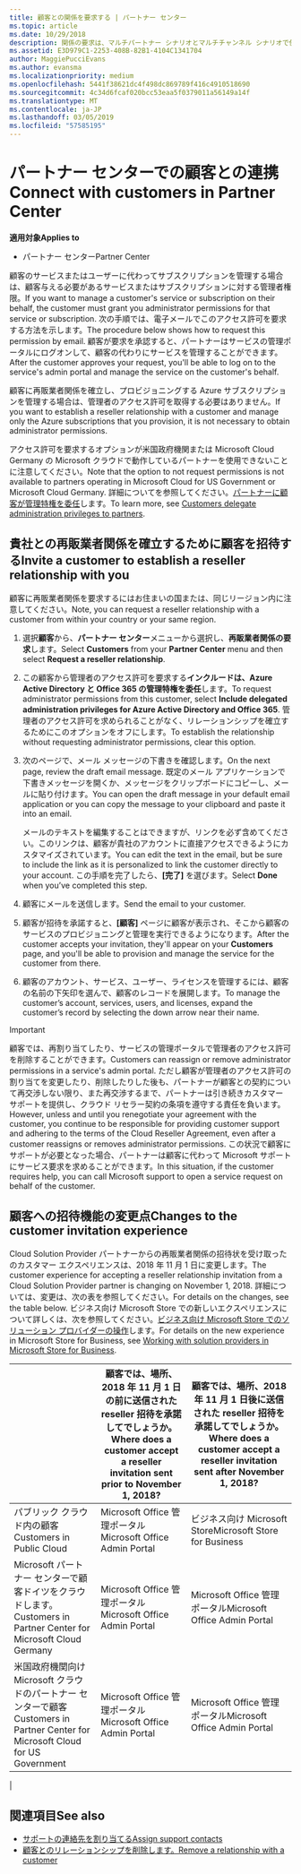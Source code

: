 ```yaml
---
title: 顧客との関係を要求する | パートナー センター
ms.topic: article
ms.date: 10/29/2018
description: 関係の要求は、マルチパートナー シナリオとマルチチャンネル シナリオで使用されます。 また、顧客が委任された管理者特権を削除していて、プロビジョニングまたはサポートを提供するためにそれらを復元する必要がある場合にも便利です。
ms.assetid: E3D979C1-2253-408B-82B1-4104C1341704
author: MaggiePucciEvans
ms.author: evansma
ms.localizationpriority: medium
ms.openlocfilehash: 5441f38621dc4f498dc869789f416c4910518690
ms.sourcegitcommit: 4c34d6fcaf020bcc53eaa5f0379011a56149a14f
ms.translationtype: MT
ms.contentlocale: ja-JP
ms.lasthandoff: 03/05/2019
ms.locfileid: "57585195"
---
```

# <a name="connect-with-customers-in-partner-center"></a><span data-ttu-id="75aa9-104">パートナー センターでの顧客との連携</span><span class="sxs-lookup"><span data-stu-id="75aa9-104">Connect with customers in Partner Center</span></span>

<span data-ttu-id="75aa9-105">**適用対象**</span><span class="sxs-lookup"><span data-stu-id="75aa9-105">**Applies to**</span></span>

-  <span data-ttu-id="75aa9-106">パートナー センター</span><span class="sxs-lookup"><span data-stu-id="75aa9-106">Partner Center</span></span>

<span data-ttu-id="75aa9-107">顧客のサービスまたはユーザーに代わってサブスクリプションを管理する場合は、顧客与える必要があるサービスまたはサブスクリプションに対する管理者権限。</span><span class="sxs-lookup"><span data-stu-id="75aa9-107">If you want to manage a customer's service or subscription on their behalf, the customer must grant you administrator permissions for that service or subscription.</span></span> <span data-ttu-id="75aa9-108">次の手順では、電子メールでこのアクセス許可を要求する方法を示します。</span><span class="sxs-lookup"><span data-stu-id="75aa9-108">The procedure below shows how to request this permission by email.</span></span> <span data-ttu-id="75aa9-109">顧客が要求を承認すると、パートナーはサービスの管理ポータルにログオンして、顧客の代わりにサービスを管理することができます。</span><span class="sxs-lookup"><span data-stu-id="75aa9-109">After the customer approves your request, you'll be able to log on to the service's admin portal and manage the service on the customer's behalf.</span></span>

<span data-ttu-id="75aa9-110">顧客に再販業者関係を確立し、プロビジョニングする Azure サブスクリプションを管理する場合は、管理者のアクセス許可を取得する必要はありません。</span><span class="sxs-lookup"><span data-stu-id="75aa9-110">If you want to establish a reseller relationship with a customer and manage only the Azure subscriptions that you provision, it is not necessary to obtain administrator permissions.</span></span>

<span data-ttu-id="75aa9-111">アクセス許可を要求するオプションが米国政府機関または Microsoft Cloud Germany の Microsoft クラウドで動作しているパートナーを使用できないことに注意してください。</span><span class="sxs-lookup"><span data-stu-id="75aa9-111">Note that the option to not request permissions is not available to partners operating in Microsoft Cloud for US Government or Microsoft Cloud Germany.</span></span> <span data-ttu-id="75aa9-112">詳細についてを参照してください。[パートナーに顧客が管理特権を委任](https://docs.microsoft.com/en-us/partner-center/customers_revoke_admin_privileges)します。</span><span class="sxs-lookup"><span data-stu-id="75aa9-112">To learn more, see [Customers delegate administration privileges to partners](https://docs.microsoft.com/en-us/partner-center/customers_revoke_admin_privileges).</span></span>


## <a name="invite-a-customer-to-establish-a-reseller-relationship-with-you"></a><span data-ttu-id="75aa9-113">貴社との再販業者関係を確立するために顧客を招待する</span><span class="sxs-lookup"><span data-stu-id="75aa9-113">Invite a customer to establish a reseller relationship with you</span></span>

<span data-ttu-id="75aa9-114">顧客に再販業者関係を要求するにはお住まいの国または、同じリージョン内に注意してください。</span><span class="sxs-lookup"><span data-stu-id="75aa9-114">Note, you can request a reseller relationship with a customer from within your country or your same region.</span></span>

1.  <span data-ttu-id="75aa9-115">選択**顧客**から、**パートナー センター**メニューから選択し、**再販業者関係の要求**します。</span><span class="sxs-lookup"><span data-stu-id="75aa9-115">Select **Customers** from your **Partner Center** menu and then select **Request a reseller relationship**.</span></span>

2.  <span data-ttu-id="75aa9-116">この顧客から管理者のアクセス許可を要求する**インクルードは、Azure Active Directory と Office 365 の管理特権を委任**します。</span><span class="sxs-lookup"><span data-stu-id="75aa9-116">To request administrator permissions from this customer, select **Include delegated administration privileges for Azure Active Directory and Office 365**.</span></span> <span data-ttu-id="75aa9-117">管理者のアクセス許可を求められることがなく、リレーションシップを確立するためにこのオプションをオフにします。</span><span class="sxs-lookup"><span data-stu-id="75aa9-117">To establish the relationship without requesting administrator permissions, clear this option.</span></span> 

3.  <span data-ttu-id="75aa9-118">次のページで、メール メッセージの下書きを確認します。</span><span class="sxs-lookup"><span data-stu-id="75aa9-118">On the next page, review the draft email message.</span></span> <span data-ttu-id="75aa9-119">既定のメール アプリケーションで下書きメッセージを開くか、メッセージをクリップボードにコピーし、メールに貼り付けます。</span><span class="sxs-lookup"><span data-stu-id="75aa9-119">You can open the draft message in your default email application or you can copy the message to your clipboard and paste it into an email.</span></span> 

    <span data-ttu-id="75aa9-120">メールのテキストを編集することはできますが、リンクを必ず含めてください。このリンクは、顧客が貴社のアカウントに直接アクセスできるようにカスタマイズされています。</span><span class="sxs-lookup"><span data-stu-id="75aa9-120">You can edit the text in the email, but be sure to include the link as it is personalized to link the customer directly to your account.</span></span> <span data-ttu-id="75aa9-121">この手順を完了したら、**[完了]** を選びます。</span><span class="sxs-lookup"><span data-stu-id="75aa9-121">Select **Done** when you’ve completed this step.</span></span>

3.  <span data-ttu-id="75aa9-122">顧客にメールを送信します。</span><span class="sxs-lookup"><span data-stu-id="75aa9-122">Send the email to your customer.</span></span>

5.  <span data-ttu-id="75aa9-123">顧客が招待を承諾すると、**[顧客]** ページに顧客が表示され、そこから顧客のサービスのプロビジョニングと管理を実行できるようになります。</span><span class="sxs-lookup"><span data-stu-id="75aa9-123">After the customer accepts your invitation, they'll appear on your **Customers** page, and you'll be able to provision and manage the service for the customer from there.</span></span>

 
6.  <span data-ttu-id="75aa9-124">顧客のアカウント、サービス、ユーザー、ライセンスを管理するには、顧客の名前の下矢印を選んで、顧客のレコードを展開します。</span><span class="sxs-lookup"><span data-stu-id="75aa9-124">To manage the customer’s account, services, users, and licenses, expand the customer’s record by selecting the down arrow near their name.</span></span>


> [!IMPORTANT]  
> <span data-ttu-id="75aa9-125">顧客では、再割り当てしたり、サービスの管理ポータルで管理者のアクセス許可を削除することができます。</span><span class="sxs-lookup"><span data-stu-id="75aa9-125">Customers can reassign or remove administrator permissions in a service's admin portal.</span></span> <span data-ttu-id="75aa9-126">ただし顧客が管理者のアクセス許可の割り当てを変更したり、削除したりした後も、パートナーが顧客との契約について再交渉しない限り、また再交渉するまで、パートナーは引き続きカスタマー サポートを提供し、クラウド リセラー契約の条項を遵守する責任を負います。</span><span class="sxs-lookup"><span data-stu-id="75aa9-126">However, unless and until you renegotiate your agreement with the customer, you continue to be responsible for providing customer support and adhering to the terms of the Cloud Reseller Agreement, even after a customer reassigns or removes administrator permissions.</span></span> <span data-ttu-id="75aa9-127">この状況で顧客にサポートが必要となった場合、パートナーは顧客に代わって Microsoft サポートにサービス要求を求めることができます。</span><span class="sxs-lookup"><span data-stu-id="75aa9-127">In this situation, if the customer requires help, you can call Microsoft support to open a service request on behalf of the customer.</span></span>

## <a name="changes-to-the-customer-invitation-experience"></a><span data-ttu-id="75aa9-128">顧客への招待機能の変更点</span><span class="sxs-lookup"><span data-stu-id="75aa9-128">Changes to the customer invitation experience</span></span>

<span data-ttu-id="75aa9-129">Cloud Solution Provider パートナーからの再販業者関係の招待状を受け取ったのカスタマー エクスペリエンスは、2018 年 11 月 1 日に変更します。</span><span class="sxs-lookup"><span data-stu-id="75aa9-129">The customer experience for accepting a reseller relationship invitation from a Cloud Solution Provider partner is changing on November 1, 2018.</span></span> <span data-ttu-id="75aa9-130">詳細については、変更は、次の表を参照してください。</span><span class="sxs-lookup"><span data-stu-id="75aa9-130">For details on the changes, see the table below.</span></span> <span data-ttu-id="75aa9-131">ビジネス向け Microsoft Store での新しいエクスペリエンスについて詳しくは、次を参照してください。[ビジネス向け Microsoft Store でのソリューション プロバイダーの操作](https://docs.microsoft.com/en-us/microsoft-store/work-with-partner-microsoft-store-business)します。</span><span class="sxs-lookup"><span data-stu-id="75aa9-131">For details on the new experience in Microsoft Store for Business, see [Working with solution providers in Microsoft Store for Business](https://docs.microsoft.com/en-us/microsoft-store/work-with-partner-microsoft-store-business).</span></span>

|  | <span data-ttu-id="75aa9-132">顧客では、場所、2018 年 11 月 1 日の前に送信された reseller 招待を承諾してでしょうか。</span><span class="sxs-lookup"><span data-stu-id="75aa9-132">Where does a customer accept a reseller invitation sent prior to November 1, 2018?</span></span> | <span data-ttu-id="75aa9-133">顧客では、場所、2018 年 11 月 1 日後に送信された reseller 招待を承諾してでしょうか。</span><span class="sxs-lookup"><span data-stu-id="75aa9-133">Where does a customer accept a reseller invitation sent after November 1, 2018?</span></span> |
|---------|---------|---------
| <span data-ttu-id="75aa9-134">パブリック クラウド内の顧客</span><span class="sxs-lookup"><span data-stu-id="75aa9-134">Customers in Public Cloud</span></span> | <span data-ttu-id="75aa9-135">Microsoft Office 管理ポータル</span><span class="sxs-lookup"><span data-stu-id="75aa9-135">Microsoft Office Admin Portal</span></span> | <span data-ttu-id="75aa9-136">ビジネス向け Microsoft Store</span><span class="sxs-lookup"><span data-stu-id="75aa9-136">Microsoft Store for Business</span></span> |
| <span data-ttu-id="75aa9-137">Microsoft パートナー センターで顧客ドイツをクラウドします。</span><span class="sxs-lookup"><span data-stu-id="75aa9-137">Customers in Partner Center for Microsoft Cloud Germany</span></span> | <span data-ttu-id="75aa9-138">Microsoft Office 管理ポータル</span><span class="sxs-lookup"><span data-stu-id="75aa9-138">Microsoft Office Admin Portal</span></span> | <span data-ttu-id="75aa9-139">Microsoft Office 管理ポータル</span><span class="sxs-lookup"><span data-stu-id="75aa9-139">Microsoft Office Admin Portal</span></span> |
| <span data-ttu-id="75aa9-140">米国政府機関向け Microsoft クラウドのパートナー センターで顧客</span><span class="sxs-lookup"><span data-stu-id="75aa9-140">Customers in Partner Center for Microsoft Cloud for US Government</span></span> | <span data-ttu-id="75aa9-141">Microsoft Office 管理ポータル</span><span class="sxs-lookup"><span data-stu-id="75aa9-141">Microsoft Office Admin Portal</span></span> | <span data-ttu-id="75aa9-142">Microsoft Office 管理ポータル</span><span class="sxs-lookup"><span data-stu-id="75aa9-142">Microsoft Office Admin Portal</span></span> |
|

## <a name="see-also"></a><span data-ttu-id="75aa9-143">関連項目</span><span class="sxs-lookup"><span data-stu-id="75aa9-143">See also</span></span>

- [<span data-ttu-id="75aa9-144">サポートの連絡先を割り当てる</span><span class="sxs-lookup"><span data-stu-id="75aa9-144">Assign support contacts</span></span>](assign-support-contacts.md)
- [<span data-ttu-id="75aa9-145">顧客とのリレーションシップを削除します。</span><span class="sxs-lookup"><span data-stu-id="75aa9-145">Remove a relationship with a customer</span></span>](remove-a-relationship.md)